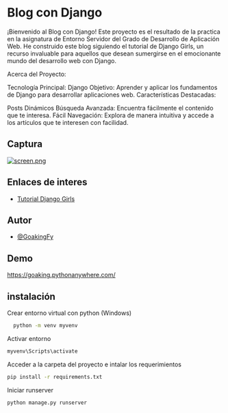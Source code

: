 
# Blog  con Django


¡Bienvenido al Blog con Django! Este proyecto es el resultado de la practica en la asignatura de Entorno Servidor del Grado de Desarrollo de Aplicación Web. He construido este blog siguiendo el tutorial de Django Girls, un recurso invaluable para aquellos que desean sumergirse en el emocionante mundo del desarrollo web con Django.

Acerca del Proyecto:

Tecnología Principal: Django
Objetivo: Aprender y aplicar los fundamentos de Django para desarrollar aplicaciones web.
Características Destacadas:

Posts Dinámicos
Búsqueda Avanzada: Encuentra fácilmente el contenido que te interesa.
Fácil Navegación: Explora de manera intuitiva y accede a los artículos que te interesen con facilidad.


## Captura

[![screen.png](https://i.postimg.cc/QMJLvccs/screen.png)](https://postimg.cc/jW2k7w8k)

## Enlaces de interes

 - [Tutorial Django Girls](https://tutorial.djangogirls.org/es/)
 


## Autor

- [@GoakingFy](https://github.com/GoakingFy)


## Demo

https://goaking.pythonanywhere.com/


## instalación

Crear entorno virtual con python
(Windows)

```bash
  python -m venv myvenv
```
Activar entorno
```bash
myvenv\Scripts\activate
```
Acceder a la carpeta del proyecto e intalar los requerimientos
```bash
pip install -r requirements.txt
```
Iniciar runserver
```bash
python manage.py runserver
```
